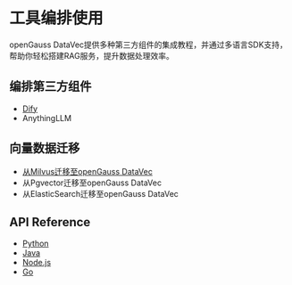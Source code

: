 # 工具编排使用

openGauss DataVec提供多种第三方组件的集成教程，并通过多语言SDK支持，帮助你轻松搭建RAG服务，提升数据处理效率。

## 编排第三方组件
- [Dify](dify.md)
- AnythingLLM

## 向量数据迁移
- [从Milvus迁移至openGauss DataVec](milvus2datavec.md)
- 从Pgvector迁移至openGauss DataVec
- 从ElasticSearch迁移至openGauss DataVec

## API Reference
- [Python](https://gitee.com/opengauss/openGauss-connector-python-psycopg2)
- [Java](integrationJava.md)
- [Node.js](https://gitee.com/opengauss/openGauss-connector-nodejs)
- [Go](https://gitee.com/opengauss/openGauss-connector-go-pq)


